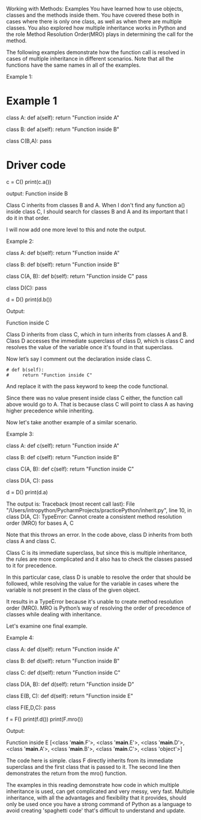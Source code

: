 Working with Methods: Examples
You have learned how to use objects, classes and the methods inside them.  You have covered these both in cases where there is only one class, as well as when there are multiple classes. You also explored how multiple inheritance works in Python and the role Method Resolution Order(MRO) plays in determining the call for the method. 

The following examples demonstrate how the function call is resolved in cases of multiple inheritance in different scenarios. Note that all the functions have the same names in all of the examples.

Example 1:

# Example 1
class A:
   def a(self):
       return "Function inside A"

class B:
    def a(self):
        return "Function inside B"

class C(B,A):
    pass

# Driver code
c = C()
print(c.a())

output:
Function inside B

Class C inherits from classes B and A. When I don't find any function a() inside class C, I should search for classes B and A and its important that I do it in that order.

I will now add one more level to this and note the output.

Example 2:

class A:
    def b(self):
        return "Function inside A"

class B:
    def b(self):
        return "Function inside B"

class C(A, B):
    def b(self):
        return "Function inside C"
    pass

class D(C):
    pass

d = D()
print(d.b())

Output:

Function inside C

Class D inherits from class C, which in turn inherits from classes A and B. Class D accesses the immediate superclass of class D, which is class C and resolves the value of the variable once it's found in that superclass.

Now let’s say I comment out the declaration inside class C.

    # def b(self):
    #     return "Function inside C" 

And replace it with the pass keyword to keep the code functional.

Since there was no value present inside class C either, the function call above would go to A. That is because class C will point to class A as having higher precedence while inheriting.

Now let's take another example of a similar scenario.

Example 3:

class A:
    def c(self):
        return "Function inside A"

class B:
    def c(self):
        return "Function inside B"

class C(A, B):
    def c(self):
        return "Function inside C"

class D(A, C):
    pass

d = D()
print(d.a)

The output is:
Traceback (most recent call last):
  File "/Users/intropython/PycharmProjects/practicePython/inherit.py", line 10, in <module>
    class D(A, C):
TypeError: Cannot create a consistent method resolution
order (MRO) for bases A, C

Note that this throws an error. In the code above, class D inherits from both class A and class C.

Class C is its immediate superclass, but since this is multiple inheritance, the rules are more complicated and it also has to check the classes passed to it for precedence.

In this particular case, class D is unable to resolve the order that should be followed, while resolving the value for the variable in cases where the variable is not present in the class of the given object.

It results in a TypeError because it's unable to create method resolution order (MRO). MRO is Python’s way of resolving the order of precedence of classes while dealing with inheritance.

Let's examine one final example.

Example 4:

class A:
    def d(self):
        return "Function inside A"

class B:
    def d(self):
        return "Function inside B"


class C:
    def d(self):
        return "Function inside C"


class D(A, B):
    def d(self):
        return "Function inside D"


class E(B, C):
    def d(self):
        return "Function inside E"


class F(E,D,C):
    pass

f = F()
print(f.d())
print(F.mro())

Output:

Function inside E
[<class '__main__.F'>, <class '__main__.E'>, <class '__main__.D'>, <class '__main__.A'>, <class '__main__.B'>, <class '__main__.C'>, <class 'object'>]

The code here is simple. class F directly inherits from its immediate superclass and the first class that is passed to it. The second line then demonstrates the return from the mro() function. 

The examples in this reading demonstrate how code in which multiple inheritance is used, can get complicated and very messy, very fast. Multiple inheritance, with all the advantages and flexibility that it provides, should only be used once you have a strong command of Python as a language to avoid creating 'spaghetti code' that's difficult to understand and update.
